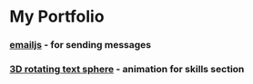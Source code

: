 # My Portfolio

### [emailjs](https://www.emailjs.com/) - for sending messages
### [3D rotating text sphere](https://github.com/Frank-Mayer/react-tag-cloud) - animation for skills section

